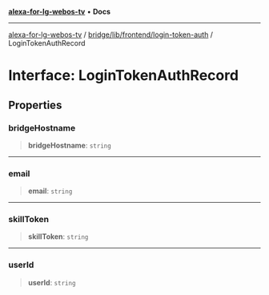 [**alexa-for-lg-webos-tv**](../../../../../README.md) • **Docs**

***

[alexa-for-lg-webos-tv](../../../../../modules.md) / [bridge/lib/frontend/login-token-auth](../README.md) / LoginTokenAuthRecord

# Interface: LoginTokenAuthRecord

## Properties

### bridgeHostname

> **bridgeHostname**: `string`

***

### email

> **email**: `string`

***

### skillToken

> **skillToken**: `string`

***

### userId

> **userId**: `string`
